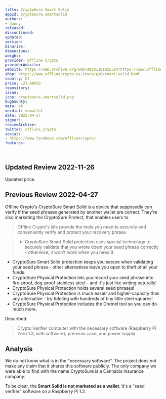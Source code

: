 ```yaml
---
title: CryptoSure Smart Solid
appId: cryptosure.smartsolid
authors:
- danny
released: 
discontinued: 
updated: 
version: 
binaries: 
dimensions: 
weight: 
provider: Offline Crypto
providerWebsite: 
website: https://web.archive.org/web/20201101025324/https://www.offlinecrypto.us/
shop: https://www.offlinecrypto.us/store/p10/smart-solid.html
country: US
price: 121.66USD
repository: 
issue: 
icon: cryptosure.smartsolid.png
bugbounty: 
meta: ok
verdict: nowallet
date: 2022-04-27
signer: 
reviewArchive: 
twitter: offline_crypto
social:
- https://www.facebook.com/offlinecrypto/
features: 

---
```


## Updated Review 2022-11-26

Updated price.

## Previous Review 2022-04-27

Offline Crypto's CryptoSure Smart Solid is a device that supposedly can verify if the seed phrases generated by another wallet are correct. They're also marketing the CryptoSure Protect, that enables users to 

> Offline Crypto's kits provide the tools you need to securely and conveniently verify and protect your recovery phrase

> - CryptoSure Smart Solid protection uses special technology to securely validate that you wrote down your seed phrase correctly - otherwise, it won't work when you need it.
- CryptoSure Smart Solid protection keeps you secure when validating your seed phrase - other alternatives leave you open to theft of all your funds.
- CryptoSure Physical Protection lets you record your seed phrase into fire-proof, dog-proof stainless steel - and it's just like writing naturally!
- CryptoSure Physical Protection holds several seed phrases! 
- CryptoSure Physical Protection is much easier and higher-capacity than any alternative - try fiddling with hundreds of tiny little steel squares!
- CryptoSure Physical Protection includes the Dremel tool so you can do much more.

Described: 

> Crypto Verifier computer with the necessary software (Raspberry Pi Zero 1.3, with software), premium case, and power supply

## Analysis 

We do not know what is in the "necessary software". The project does not make any claim that it shares this software publicly. The only company we were able to find with the name CryptoSure is a Cannabis Insurance company. 

To be clear, the **Smart Solid is not marketed as a wallet**. It's a "seed verifier" software on a Raspberry Pi 1.3.  